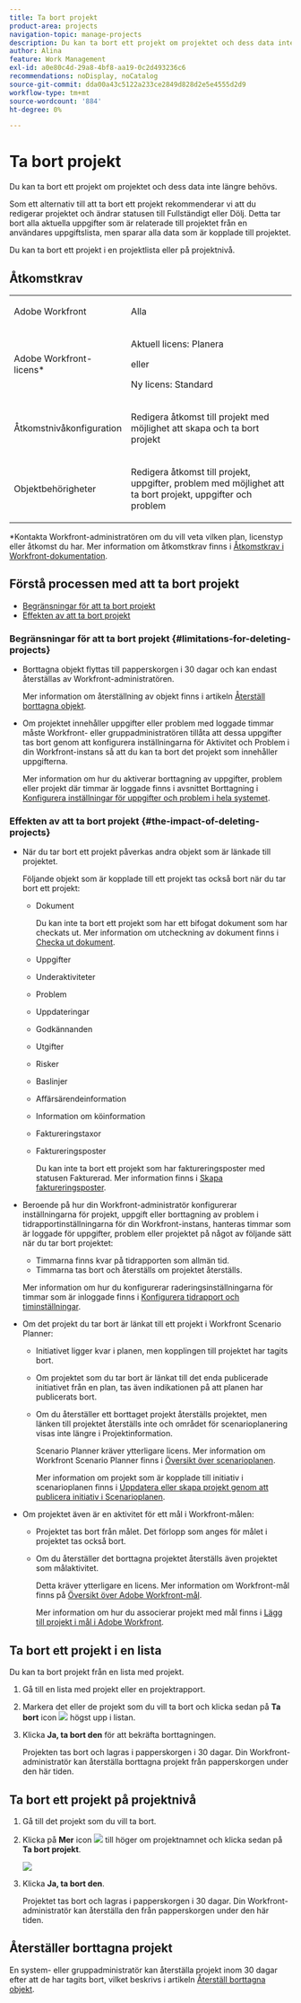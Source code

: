 ```yaml
---
title: Ta bort projekt
product-area: projects
navigation-topic: manage-projects
description: Du kan ta bort ett projekt om projektet och dess data inte längre behövs. Som ett alternativ till att ta bort ett projekt rekommenderar vi att du redigerar projektet och ändrar statusen till Fullständigt eller Dölj. Detta tar bort alla aktuella uppgifter som är relaterade till projektet från en användares uppgiftslista, men sparar alla data som är kopplade till projektet.
author: Alina
feature: Work Management
exl-id: a0e80c4d-29a8-4bf8-aa19-0c2d493236c6
recommendations: noDisplay, noCatalog
source-git-commit: dda00a43c5122a233ce2849d828d2e5e4555d2d9
workflow-type: tm+mt
source-wordcount: '884'
ht-degree: 0%

---
```


# Ta bort projekt

<!--Audited: 01/2024-->

Du kan ta bort ett projekt om projektet och dess data inte längre behövs.

Som ett alternativ till att ta bort ett projekt rekommenderar vi att du redigerar projektet och ändrar statusen till Fullständigt eller Dölj. Detta tar bort alla aktuella uppgifter som är relaterade till projektet från en användares uppgiftslista, men sparar alla data som är kopplade till projektet.

Du kan ta bort ett projekt i en projektlista eller på projektnivå.

## Åtkomstkrav

<table style="table-layout:auto"> 
 <col> 
 <col> 
 <tbody> 
  <tr> 
   <td> <p>Adobe Workfront</p> </td> 
   <td>Alla</td> 
  </tr> 
  <tr> 
   <td> <p>Adobe Workfront-licens*</p> </td> 
   <td> <p>Aktuell licens: Planera </p> 
   eller
   <p>Ny licens: Standard </p>
   </td> 
  </tr> 
  <tr data-mc-conditions=""> 
   <td>Åtkomstnivåkonfiguration</td> 
   <td> <p>Redigera åtkomst till projekt med möjlighet att skapa och ta bort projekt</p> </td> 
  </tr> 
  <tr data-mc-conditions=""> 
   <td> <p>Objektbehörigheter </p> </td> 
   <td> <p>Redigera åtkomst till projekt, uppgifter, problem med möjlighet att ta bort projekt, uppgifter och problem</p> </td> 
  </tr> 
 </tbody> 
</table>

*Kontakta Workfront-administratören om du vill veta vilken plan, licenstyp eller åtkomst du har. Mer information om åtkomstkrav finns i [Åtkomstkrav i Workfront-dokumentation](/help/quicksilver/administration-and-setup/add-users/access-levels-and-object-permissions/access-level-requirements-in-documentation.md).

## Förstå processen med att ta bort projekt

* [Begränsningar för att ta bort projekt](#limitations-for-deleting-projects)
* [Effekten av att ta bort projekt](#the-impact-of-deleting-projects)

### Begränsningar för att ta bort projekt  {#limitations-for-deleting-projects}

* Borttagna objekt flyttas till papperskorgen i 30 dagar och kan endast återställas av Workfront-administratören.

  Mer information om återställning av objekt finns i artikeln [Återställ borttagna objekt](../../../administration-and-setup/manage-workfront/manage-deleted-items/restore-deleted-items.md).

* Om projektet innehåller uppgifter eller problem med loggade timmar måste Workfront- eller gruppadministratören tillåta att dessa uppgifter tas bort genom att konfigurera inställningarna för Aktivitet och Problem i din Workfront-instans så att du kan ta bort det projekt som innehåller uppgifterna.

  Mer information om hur du aktiverar borttagning av uppgifter, problem eller projekt där timmar är loggade finns i avsnittet Borttagning i [Konfigurera inställningar för uppgifter och problem i hela systemet](../../../administration-and-setup/set-up-workfront/configure-system-defaults/set-task-issue-preferences.md).

  <!--
  <p data-mc-conditions="QuicksilverOrClassic.Quicksilver,QuicksilverOrClassic.Draft mode">(NOTE: this bullet stays in NWE only forever)</p>
  -->

### Effekten av att ta bort projekt {#the-impact-of-deleting-projects}

* När du tar bort ett projekt påverkas andra objekt som är länkade till projektet.

  Följande objekt som är kopplade till ett projekt tas också bort när du tar bort ett projekt:

   * Dokument

     Du kan inte ta bort ett projekt som har ett bifogat dokument som har checkats ut. Mer information om utcheckning av dokument finns i [Checka ut dokument](../../../documents/managing-documents/check-out-documents.md).

   * Uppgifter
   * Underaktiviteter
   * Problem
   * Uppdateringar
   * Godkännanden
   * Utgifter
   * Risker
   * Baslinjer
   * Affärsärendeinformation
   * Information om köinformation
   * Faktureringstaxor
   * Faktureringsposter

     Du kan inte ta bort ett projekt som har faktureringsposter med statusen Fakturerad. Mer information finns i [Skapa faktureringsposter](../../projects/project-finances/create-billing-records.md).

* Beroende på hur din Workfront-administratör konfigurerar inställningarna för projekt, uppgift eller borttagning av problem i tidrapportinställningarna för din Workfront-instans, hanteras timmar som är loggade för uppgifter, problem eller projektet på något av följande sätt när du tar bort projektet:

   * Timmarna finns kvar på tidrapporten som allmän tid.
   * Timmarna tas bort och återställs om projektet återställs.

  Mer information om hur du konfigurerar raderingsinställningarna för timmar som är inloggade finns i [Konfigurera tidrapport och timinställningar](../../../administration-and-setup/set-up-workfront/configure-timesheets-schedules/timesheet-and-hour-preferences.md).

* Om det projekt du tar bort är länkat till ett projekt i Workfront Scenario Planner:

   * Initiativet ligger kvar i planen, men kopplingen till projektet har tagits bort.
   * Om projektet som du tar bort är länkat till det enda publicerade initiativet från en plan, tas även indikationen på att planen har publicerats bort.
   * Om du återställer ett borttaget projekt återställs projektet, men länken till projektet återställs inte och området för scenarioplanering visas inte längre i Projektinformation.

     Scenario Planner kräver ytterligare licens. Mer information om Workfront Scenario Planner finns i [Översikt över scenarioplanen](../../../scenario-planner/scenario-planner-overview.md).

     Mer information om projekt som är kopplade till initiativ i scenarioplanen finns i [Uppdatera eller skapa projekt genom att publicera initiativ i Scenarioplanen](../../../scenario-planner/publish-scenarios-update-projects.md).

* Om projektet även är en aktivitet för ett mål i Workfront-målen:

   * Projektet tas bort från målet. Det förlopp som anges för målet i projektet tas också bort.

   * Om du återställer det borttagna projektet återställs även projektet som målaktivitet.

     Detta kräver ytterligare en licens. Mer information om Workfront-mål finns på [Översikt över Adobe Workfront-mål](../../../workfront-goals/goal-management/wf-goals-overview.md).

     Mer information om hur du associerar projekt med mål finns i [Lägg till projekt i mål i Adobe Workfront](../../../workfront-goals/results-and-activities/connect-projects-to-goals-overview.md).

## Ta bort ett projekt i en lista

Du kan ta bort projekt från en lista med projekt.

1. Gå till en lista med projekt eller en projektrapport.
1. Markera det eller de projekt som du vill ta bort och klicka sedan på **Ta bort** icon ![](assets/delete-icon.png) högst upp i listan.

1. Klicka **Ja, ta bort den** för att bekräfta borttagningen.

   Projekten tas bort och lagras i papperskorgen i 30 dagar. Din Workfront-administratör kan återställa borttagna projekt från papperskorgen under den här tiden.

## Ta bort ett projekt på projektnivå

1. Gå till det projekt som du vill ta bort.
1. Klicka på **Mer** icon ![](assets/qs-more-menu.png) till höger om projektnamnet och klicka sedan på **Ta bort projekt**.

   ![](assets/more-icon-expanded-delete-project-highlighted.png)

1. Klicka **Ja, ta bort den**.

   Projektet tas bort och lagras i papperskorgen i 30 dagar. Din Workfront-administratör kan återställa den från papperskorgen under den här tiden.

## Återställer borttagna projekt

En system- eller gruppadministratör kan återställa projekt inom 30 dagar efter att de har tagits bort, vilket beskrivs i artikeln [Återställ borttagna objekt](../../../administration-and-setup/manage-workfront/manage-deleted-items/restore-deleted-items.md).
